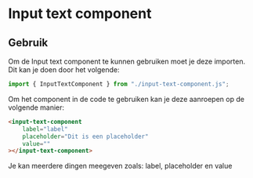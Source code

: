 # Input text component

## Gebruik

Om de Input text component te kunnen gebruiken moet je deze importen.
Dit kan je doen door het volgende:

```js
import { InputTextComponent } from "./input-text-component.js";
```

Om het component in de code te gebruiken kan je deze aanroepen op de volgende manier:

```html
<input-text-component
    label="label"
    placeholder="Dit is een placeholder"
    value=""
></input-text-component>
```

Je kan meerdere dingen meegeven zoals: label, placeholder en value
